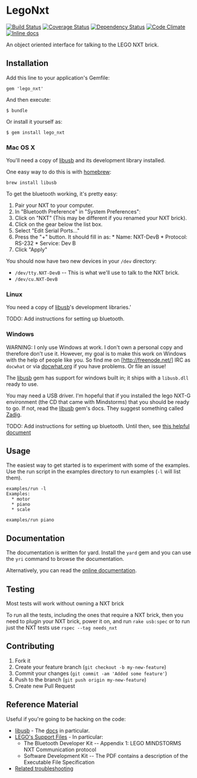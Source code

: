 # LegoNxt

[![Build Status](https://secure.travis-ci.org/docwhat/lego_nxt.png?branch=master)](http://travis-ci.org/docwhat/lego_nxt)
[![Coverage Status](https://coveralls.io/repos/docwhat/lego_nxt/badge.png?branch=master)](https://coveralls.io/r/docwhat/lego_nxt)
[![Dependency Status](https://gemnasium.com/docwhat/lego_nxt.png)](https://gemnasium.com/docwhat/lego_nxt)
[![Code Climate](https://codeclimate.com/github/docwhat/lego_nxt.png)](https://codeclimate.com/github/docwhat/lego_nxt)
[![Inline docs](http://inch-pages.github.io/github/docwhat/lego_nxt.png)](http://inch-pages.github.io/github/docwhat/lego_nxt)

An object oriented interface for talking to the LEGO NXT brick.

## Installation

Add this line to your application's Gemfile:

    gem 'lego_nxt'

And then execute:

    $ bundle

Or install it yourself as:

    $ gem install lego_nxt

### Mac OS X

You'll need a copy of [libusb](http://www.libusb.org/) and its development library installed.

One easy way to do this is with [homebrew](http://mxcl.github.com/homebrew/):

    brew install libusb

To get the bluetooth working, it's pretty easy:

1. Pair your NXT to your computer.
1. In "Bluetooth Preference" in "System Preferences":
  1. Click on "NXT" (This may be different if you renamed your NXT brick).
  1. Click on the gear below the list box.
  1. Select "Edit Serial Ports..."
  1. Press the "+" button.  It should fill in as:
    * Name: NXT-DevB
    * Protocol: RS-232
    * Service: Dev B
  1. Click "Apply"

You should now have two new devices in your `/dev` directory:
  * `/dev/tty.NXT-DevB` -- This is what we'll use to talk to the NXT brick.
  * `/dev/cu.NXT-DevB`

### Linux

You need a copy of [libusb](http://www.libusb.org/)'s development libraries.'

TODO: Add instructions for setting up bluetooth.

### Windows

WARNING: I only use Windows at work. I don't own a personal copy and therefore
don't use it.  However, my goal is to make this work on Windows with the help
of people like you.  So find me on [http://freenode.net/] IRC as `docwhat` or
via [docwhat.org](http://docwhat.org) if you have problems. Or file an issue!

The [libusb](https://github.com/larskanis/libusb) gem has support for windows
built in; it ships with a `libusb.dll` ready to use.

You may need a USB driver. I'm hopeful that if you installed the lego NXT-G
environment (the CD that came with Mindstorms) that you should be ready to go.
If not, read the [libusb](https://github.com/larskanis/libusb) gem's docs.
They suggest something called
[Zadig](http://sourceforge.net/apps/mediawiki/libwdi/index.php?title=Main_Page).

TODO: Add instructions for setting up bluetooth. Until then, see [this helpful
document](http://www.eng.buffalo.edu/~colinlea/Bluetooth_With_NXT.pdf)

## Usage

The easiest way to get started is to experiment with some of the examples. Use
the run script in the examples directory to run examples (`-l` will list them).

```
examples/run -l
Examples:
  * motor
  * piano
  * scale

examples/run piano
```

## Documentation

The documentation is written for yard. Install the `yard` gem and you can
use the `yri` command to browse the documentation.

Alternatively, you can read the [online documentation](http://rubydoc.info/github/docwhat/lego_nxt/master/frames).

## Testing

Most tests will work without owning a NXT brick

To run all the tests, including the ones that require a NXT brick, then you need to
plugin your NXT brick, power it on, and run `rake usb:spec` or to run just the
NXT tests use `rspec --tag needs_nxt`

## Contributing

1. Fork it
2. Create your feature branch (`git checkout -b my-new-feature`)
3. Commit your changes (`git commit -am 'Added some feature'`)
4. Push to the branch (`git push origin my-new-feature`)
5. Create new Pull Request

## Reference Material

Useful if you're going to be hacking on the code:

* [libusb](https://github.com/larskanis/libusb) - The [docs](http://rubydoc.info/gems/libusb/LIBUSB) in particular.
* [LEGO's Support Files](http://mindstorms.lego.com/en-us/support/files/default.aspx#Advanced) - In particular:
    * The Bluetooth Developer Kit -- Appendix 1: LEGO MINDSTORMS NXT Communication protocol
    * Software Development Kit -- The PDF contains a description of the Executable File Specification
* [Related troubleshooting](http://www.mindstorms.rwth-aachen.de/documents/downloads/doc/troubleshooting.html)
